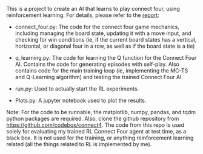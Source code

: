 This is a project to create an AI that learns to play connect four, using reinforcement learning. For details, please refer to the [report](https://b7leung.github.io/files/Connect%20Four.pdf):


* connect_four.py: The code for the connect four game mechanics, including managing the board state, updating it with a move input, and checking for win conditions (ie, if the current board states has a vertical, horizontal, or diagonal four in a row, as well as if the board state is a tie)

* q_learning.py: The code for learning the Q function for the Connect Four AI. Contains the code for generating episodes with self-play. Also contains code for the main training loop (ie, implementing the MC-TS and Q-Learning algorithm) and testing the trained Connect Four AI.

* run.py: Used to actually start the RL experiments. 

* Plots.py: A jupyter notebook used to plot the results.

Note: For the code to be runnable, the matplotlib, numpy, pandas, and tqdm python packages are required. Also, clone the github repository from https://github.com/codebox/connect4. The code from this repo is used solely for evaluating my trained RL Connect Four agent at test time, as a black box. It is not used for the training, or anything reinforcement learning related (all the things related to RL is implemented by me).
